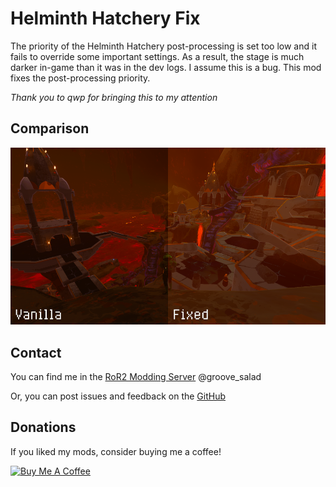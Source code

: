 # Helminth Hatchery Fix

The priority of the Helminth Hatchery post-processing is set too low and it fails to override some important settings. As a result, the stage is much darker in-game than it was in the dev logs. I assume this is a bug. This mod fixes the post-processing priority.

*Thank you to qwp for bringing this to my attention*

## Comparison
![before and after comparison](https://github.com/Priscillalala/HelminthFix/blob/master/media/beforeafter.png?raw=true)

## Contact
You can find me in the [RoR2 Modding Server](https://discord.gg/5MbXZvd) @groove_salad

Or, you can post issues and feedback on the [GitHub](https://github.com/Priscillalala/HelminthFix/issues)

## Donations
If you liked my mods, consider buying me a coffee!

<a href="https://www.buymeacoffee.com/groovesalad" target="_blank"><img src="https://cdn.buymeacoffee.com/buttons/v2/default-yellow.png" alt="Buy Me A Coffee" height=60 width=217></a>